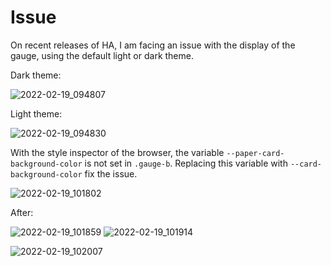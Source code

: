 # Issue
On recent releases of HA, I am facing an issue with the display of the gauge, using the default light or dark theme.

Dark theme:

![2022-02-19_094807](https://user-images.githubusercontent.com/58231487/154793886-12c5b1aa-4469-4a7c-9bb7-d7def5421959.png)

Light theme:

![2022-02-19_094830](https://user-images.githubusercontent.com/58231487/154793899-4fa37a60-bcf1-47cd-861e-22c0c1a4bb8a.png)


With the style inspector of the browser, the variable `--paper-card-background-color` is not set in `.gauge-b`. Replacing this variable with `--card-background-color` fix the issue.

![2022-02-19_101802](https://user-images.githubusercontent.com/58231487/154794766-c07842f9-9bde-4db3-869b-e15151171cb9.png)


After:

![2022-02-19_101859](https://user-images.githubusercontent.com/58231487/154794849-2f92f890-6f1f-4424-ab05-74d4d5b4f26e.png)
![2022-02-19_101914](https://user-images.githubusercontent.com/58231487/154794851-75ca8ade-fa21-43d7-a59c-06abe5c18f3b.png)

![2022-02-19_102007](https://user-images.githubusercontent.com/58231487/154794852-9e99d0f7-b324-48b7-959a-e55e7eaae87e.png)
